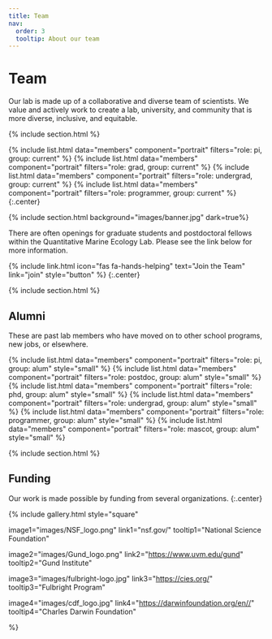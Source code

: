 ```yaml
---
title: Team
nav:
  order: 3
  tooltip: About our team
---
```


# <i class="fas fa-users"></i>Team

Our lab is made up of a collaborative and diverse team of scientists. We value and actively work to create a lab, university, and community that is more diverse, inclusive, and equitable.

{% include section.html %}

{%
  include list.html
  data="members"
  component="portrait"
  filters="role: pi, group: current"
%}
{%
  include list.html
  data="members"
  component="portrait"
  filters="role: grad, group: current"
%}
{%
  include list.html
  data="members"
  component="portrait"
  filters="role: undergrad, group: current"
%}
{%
  include list.html
  data="members"
  component="portrait"
  filters="role: programmer, group: current"
%}
{:.center}

{% include section.html background="images/banner.jpg" dark=true%}

There are often openings for graduate students and postdoctoral fellows within the Quantitative Marine Ecology Lab. Please see the link below for more information. 

{%
  include link.html
  icon="fas fa-hands-helping"
  text="Join the Team"
  link="join"
  style="button"
%}
{:.center}

{% include section.html %}

## Alumni 


These are past lab members who have moved on to other school programs, new jobs, or elsewhere.

{% include list.html data="members" component="portrait" filters="role: pi, group: alum" style="small" %}
{% include list.html data="members" component="portrait" filters="role: postdoc, group: alum" style="small" %}
{% include list.html data="members" component="portrait" filters="role: phd, group: alum" style="small" %}
{% include list.html data="members" component="portrait" filters="role: undergrad, group: alum" style="small" %}
{% include list.html data="members" component="portrait" filters="role: programmer, group: alum" style="small" %}
{% include list.html data="members" component="portrait" filters="role: mascot, group: alum" style="small" %}

{% include section.html %}


## Funding

Our work is made possible by funding from several organizations.
{:.center}

{%
  include gallery.html
  style="square"

  image1="images/NSF_logo.png"
  link1="nsf.gov/"
  tooltip1="National Science Foundation"

  image2="images/Gund_logo.png"
  link2="https://www.uvm.edu/gund"
  tooltip2="Gund Institute"

  image3="images/fulbright-logo.jpg"
  link3="https://cies.org/"
  tooltip3="Fulbright Program"

  image4="images/cdf_logo.jpg"
  link4="https://darwinfoundation.org/en//"
  tooltip4="Charles Darwin Foundation"

%}
